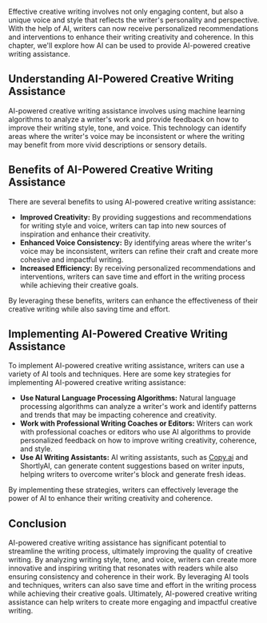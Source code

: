 
Effective creative writing involves not only engaging content, but also a unique voice and style that reflects the writer's personality and perspective. With the help of AI, writers can now receive personalized recommendations and interventions to enhance their writing creativity and coherence. In this chapter, we'll explore how AI can be used to provide AI-powered creative writing assistance.

Understanding AI-Powered Creative Writing Assistance
----------------------------------------------------

AI-powered creative writing assistance involves using machine learning algorithms to analyze a writer's work and provide feedback on how to improve their writing style, tone, and voice. This technology can identify areas where the writer's voice may be inconsistent or where the writing may benefit from more vivid descriptions or sensory details.

Benefits of AI-Powered Creative Writing Assistance
--------------------------------------------------

There are several benefits to using AI-powered creative writing assistance:

* **Improved Creativity:** By providing suggestions and recommendations for writing style and voice, writers can tap into new sources of inspiration and enhance their creativity.
* **Enhanced Voice Consistency:** By identifying areas where the writer's voice may be inconsistent, writers can refine their craft and create more cohesive and impactful writing.
* **Increased Efficiency:** By receiving personalized recommendations and interventions, writers can save time and effort in the writing process while achieving their creative goals.

By leveraging these benefits, writers can enhance the effectiveness of their creative writing while also saving time and effort.

Implementing AI-Powered Creative Writing Assistance
---------------------------------------------------

To implement AI-powered creative writing assistance, writers can use a variety of AI tools and techniques. Here are some key strategies for implementing AI-powered creative writing assistance:

* **Use Natural Language Processing Algorithms:** Natural language processing algorithms can analyze a writer's work and identify patterns and trends that may be impacting coherence and creativity.
* **Work with Professional Writing Coaches or Editors:** Writers can work with professional coaches or editors who use AI algorithms to provide personalized feedback on how to improve writing creativity, coherence, and style.
* **Use AI Writing Assistants:** AI writing assistants, such as [Copy.ai](http://Copy.ai) and ShortlyAI, can generate content suggestions based on writer inputs, helping writers to overcome writer's block and generate fresh ideas.

By implementing these strategies, writers can effectively leverage the power of AI to enhance their writing creativity and coherence.

Conclusion
----------

AI-powered creative writing assistance has significant potential to streamline the writing process, ultimately improving the quality of creative writing. By analyzing writing style, tone, and voice, writers can create more innovative and inspiring writing that resonates with readers while also ensuring consistency and coherence in their work. By leveraging AI tools and techniques, writers can also save time and effort in the writing process while achieving their creative goals. Ultimately, AI-powered creative writing assistance can help writers to create more engaging and impactful creative writing.

